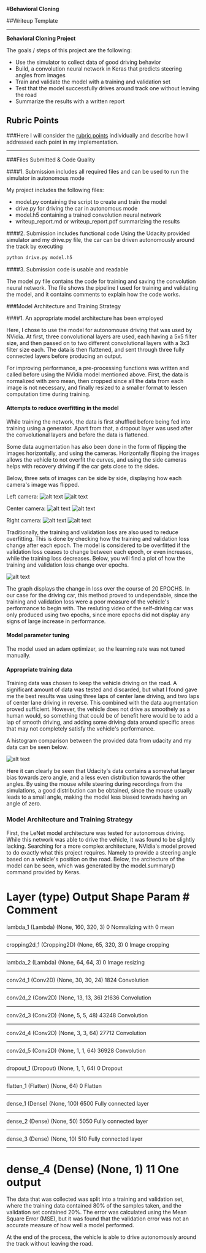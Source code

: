 #**Behavioral Cloning** 

##Writeup Template

---

**Behavioral Cloning Project**

The goals / steps of this project are the following:
* Use the simulator to collect data of good driving behavior
* Build, a convolution neural network in Keras that predicts steering angles from images
* Train and validate the model with a training and validation set
* Test that the model successfully drives around track one without leaving the road
* Summarize the results with a written report


[//]: # (Image References)

[left]: ./imgs/left.jpg "Left camera"
[left_flip]: ./imgs/left_flip.jpg "Left camera flip"
[center]: ./imgs/center.jpg "Center camera"
[center_flip]: ./imgs/center_flip.jpg "Center camera flip"
[right]: ./imgs/right.jpg "Right camera"
[right_flip]: ./imgs/right_flip.jpg "Right camera flip"
[loss_graph]: ./imgs/loss_graph.png "Loss graph"
[angle_hist]: ./imgs/angle_histogram.png "Angle histogram"

## Rubric Points
###Here I will consider the [rubric points](https://review.udacity.com/#!/rubrics/432/view) individually and describe how I addressed each point in my implementation.  

---
###Files Submitted & Code Quality

####1. Submission includes all required files and can be used to run the simulator in autonomous mode

My project includes the following files:
* model.py containing the script to create and train the model
* drive.py for driving the car in autonomous mode
* model.h5 containing a trained convolution neural network 
* writeup_report.md or writeup_report.pdf summarizing the results

####2. Submission includes functional code
Using the Udacity provided simulator and my drive.py file, the car can be driven autonomously around the track by executing 
```sh
python drive.py model.h5
```

####3. Submission code is usable and readable

The model.py file contains the code for training and saving the convolution neural network. The file shows the pipeline I used for training and validating the model, and it contains comments to explain how the code works.

###Model Architecture and Training Strategy

####1. An appropriate model architecture has been employed

Here, I chose to use the model for autonomouse driving that was used by NVidia. At first, three convolutional layers are used, each having a 5x5 filter size, and then passed on to two different convolutional layers with a 3x3 filter size each. The data is then flattened, and sent through three fully connected layers before producing an output.

For improving performance, a pre-processing functions was written and called before using the NVidia model mentioned above. First, the data is normalized with zero mean, then cropped since all the data from each image is not necessary, and finally resized to a smaller format to lessen computation time during training.

#### Attempts to reduce overfitting in the model
While training the network, the data is first shuffled before being fed into training using a generator. Apart from that, a dropout layer was used after the convolutional layers and before the data is flattened.

Some data augmentation has also been done in the form of flipping the images horizontally, and using the cameras. Horizontally flipping the images allows the vehicle to not overfit the curves, and using the side cameras helps with recovery driving if the car gets close to the sides.

Below, three sets of images can be side by side, displaying how each camera's image was flipped.

Left camera:
![alt text][left]  ![alt text][left_flip] 

Center camera:
![alt text][center] ![alt text][center_flip] 

Right camera: 
![alt text][right] ![alt text][right_flip]


Traditionally, the training and validation loss are also used to reduce overfitting. This is done by checking how the training and validation loss change after each epoch. The model is considered to be overfitted if the validation loss ceases to change between each epoch, or even increases, while the training loss decreases. Below, you will find a plot of how the training and validation loss change over epochs.

![alt text][loss_graph] 

The graph displays the change in loss over the course of 20 EPOCHS. In our case for the driving car, this method proved to undependable, since the training and validation loss were a poor measure of the vehicle's performance to begin with. The resluting video of the self-driving car was only produced using two epochs, since more epochs did not display any signs of large increase in performance.


#### Model parameter tuning

The model used an adam optimizer, so the learning rate was not tuned manually.

#### Appropriate training data

Training data was chosen to keep the vehicle driving on the road. A significant amount of data was tested and discarded, but what I found gave me the best results was using three laps of center lane driving, and two laps of center lane driving in reverse. This combined with the data augmentation proved sufficient. However, the vehicle does not drive as smoothely as a human would, so something that could be of benefit here would be to add a lap of smooth driving, and adding some driving data around specific areas that may not completely satisfy the vehicle's performance.


A histogram comparison between the provided data from udacity and my data can be seen below.

![alt text][angle_hist]

Here it can clearly be seen that Udacity's data contains a somewhat larger bias towards zero angle, and a less even distribution towards the other angles. By using the mouse while steering during recordings from the simulations, a good distribution can be obtained, since the mouse usually leads to a small angle, making the model less biased towrads having an angle of zero.


### Model Architecture and Training Strategy


First, the LeNet model architecture was tested for autonomous driving. While this network was able to drive the vehicle, it was found to be slightly lacking. Searching for a more complex architecture, NVidia's model proved to do exactly what this project requires. Namely to provide a steering angle based on a vehicle's position on the road. Below, the arcitecture of the model can be seen, which was generated by the model.summary() command provided by Keras.

Layer (type)                 Output Shape              Param #   	Comment
===================================================================================================
lambda_1 (Lambda)            (None, 160, 320, 3)       0         	Nomralizing with 0 mean
___________________________________________________________________________________________________
cropping2d_1 (Cropping2D)    (None, 65, 320, 3)        0         	Image cropping
___________________________________________________________________________________________________
lambda_2 (Lambda)            (None, 64, 64, 3)         0      		Image resizing
___________________________________________________________________________________________________
conv2d_1 (Conv2D)            (None, 30, 30, 24)        1824      	Convolution
___________________________________________________________________________________________________
conv2d_2 (Conv2D)            (None, 13, 13, 36)        21636     	Convolution
___________________________________________________________________________________________________
conv2d_3 (Conv2D)            (None, 5, 5, 48)          43248     	Convolution
___________________________________________________________________________________________________
conv2d_4 (Conv2D)            (None, 3, 3, 64)          27712     	Convolution
___________________________________________________________________________________________________
conv2d_5 (Conv2D)            (None, 1, 1, 64)          36928     	Convolution
___________________________________________________________________________________________________
dropout_1 (Dropout)          (None, 1, 1, 64)          0         	Dropout
___________________________________________________________________________________________________
flatten_1 (Flatten)          (None, 64)                0         	Flatten
___________________________________________________________________________________________________
dense_1 (Dense)              (None, 100)               6500      	Fully connected layer
___________________________________________________________________________________________________
dense_2 (Dense)              (None, 50)                5050      	Fully connected layer
___________________________________________________________________________________________________
dense_3 (Dense)              (None, 10)                510       	Fully connected layer
___________________________________________________________________________________________________
dense_4 (Dense)              (None, 1)                 11        	One output
===================================================================================================


The data that was collected was split into a training and validation set, where the training data contained 80% of the samples taken, and the validation set contained 20%. The error was calculated using the Mean Square Error (MSE), but it was found that the validation error was not an accurate measure of how well a model performed.

At the end of the process, the vehicle is able to drive autonomously around the track without leaving the road.
